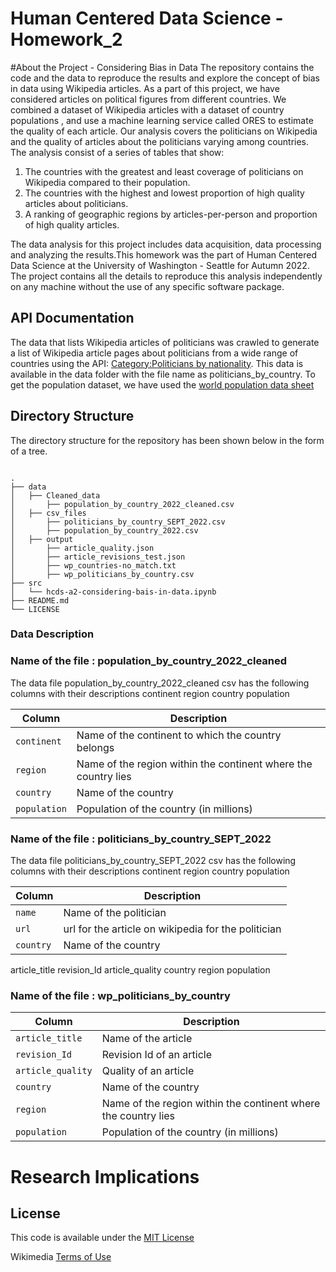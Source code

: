 # Human Centered Data Science - Homework_2

#About the Project - Considering Bias in Data
The repository contains the code and the data to reproduce the results and explore the concept of bias in data using Wikipedia articles. As a part of this project, we have considered articles on political figures from different countries. We combined a dataset of Wikipedia articles with a dataset of country populations , and use a machine learning service called ORES to estimate the quality of each article. Our analysis covers the politicians on Wikipedia and the quality of articles about the politicians varying among countries. The analysis consist of a series of tables that show:

1. The countries with the greatest and least coverage of politicians on Wikipedia compared to their population.
2. The countries with the highest and lowest proportion of high quality articles about politicians.
3. A ranking of geographic regions by articles-per-person and proportion of high quality articles.


The data analysis for this project includes data acquisition, data processing and analyzing the results.This homework was the part of Human Centered Data Science at the University of Washington - Seattle for Autumn 2022. The project contains all the details to reproduce this analysis independently on any machine without the use of any specific software package.

## API Documentation
The data that lists Wikipedia articles of politicians was crawled to generate a list of Wikipedia article pages about politicians from a wide range of countries using the API: [Category:Politicians by nationality](https://en.wikipedia.org/wiki/Category:Politicians_by_nationality). This data is available in the data folder with the file name as politicians_by_country.
To get the population dataset, we have used the [world population data sheet](https://www.prb.org/international/indicator/population/table)


## Directory Structure
The directory structure for the repository has been shown below in the form of a tree.

```

.
├── data
│   ├── Cleaned_data
│       ├── population_by_country_2022_cleaned.csv
│   ├── csv_files
│       ├── politicians_by_country_SEPT_2022.csv
│       ├── population_by_country_2022.csv
│   ├── output
│       ├── article_quality.json
│       ├── article_revisions_test.json
│       ├── wp_countries-no_match.txt
│       ├── wp_politicians_by_country.csv
├── src
│   └── hcds-a2-considering-bais-in-data.ipynb
├── README.md
└── LICENSE
```

### Data Description

### Name of the file : population_by_country_2022_cleaned
The data file population_by_country_2022_cleaned csv has the following columns with their descriptions
continent	region	country	population

| Column                    | Description                                                                        |
| ------------------------- | -----------------------------------------------------------------------------------|
| `continent`                    | Name of the continent to which the country belongs                            |
| `region`                   | Name of the region within the continent where the country lies                    |
| `country`                    | Name of the country                                                             |
| `population`               | Population of the country (in millions)                                           |

### Name of the file : politicians_by_country_SEPT_2022

The data file politicians_by_country_SEPT_2022 csv has the following columns with their descriptions
continent	region	country	population

| Column                    | Description                                                                        |
| ------------------------- | -----------------------------------------------------------------------------------|
| `name `                    | Name of the politician                                                            |
| `url`                   | url for the article on wikipedia for the politician                   |
| `country`                    | Name of the country                                                             |

article_title	revision_Id	article_quality	country	region	population

### Name of the file : wp_politicians_by_country

| Column                    | Description                                                                        |
| ------------------------- | -----------------------------------------------------------------------------------|
| `article_title`                    | Name of the article                          |
| `revision_Id`                   | Revision Id of an article               |
| `article_quality`               |Quality of an article                                      |
| `country`               | Name of the country                                           |
| `region`                   | Name of the region within the continent where the country lies                   |
| `population`                    |  Population of the country (in millions)                                     |

# Research Implications

## License

This code is available under the [MIT License](LICENSE)

Wikimedia [Terms of Use](https://foundation.wikimedia.org/wiki/Terms_of_Use/en)
